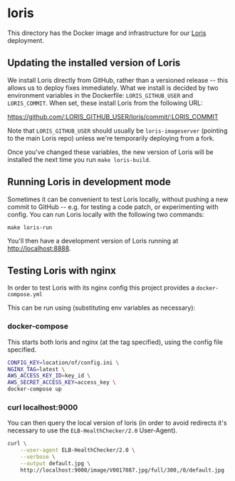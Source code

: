 # loris

This directory has the Docker image and infrastructure for our [Loris][loris] deployment.

[loris]: https://github.com/loris-imageserver/loris

## Updating the installed version of Loris

We install Loris directly from GitHub, rather than a versioned release -- this allows us to deploy fixes immediately.
What we install is decided by two environment variables in the Dockerfile: `LORIS_GITHUB_USER` and `LORIS_COMMIT`.
When set, these install Loris from the following URL:

https://github.com/:LORIS_GITHUB_USER/loris/commit/:LORIS_COMMIT

Note that `LORIS_GITHUB_USER` should usually be `loris-imageserver` (pointing to the main Loris repo) unless we're temporarily deploying from a fork.

Once you've changed these variables, the new version of Loris will be installed the next time you run `make loris-build`.

## Running Loris in development mode

Sometimes it can be convenient to test Loris locally, without pushing a new commit to GitHub -- e.g. for testing a code patch, or experimenting with config.
You can run Loris locally with the following two commands:

    make loris-run

You'll then have a development version of Loris running at <http://localhost:8888>.

## Testing Loris with nginx

In order to test Loris with its nginx config this project provides a `docker-compose.yml`

This can be run using (substituting env variables as necessary):

### docker-compose

This starts both loris and nginx (at the tag specified), using the config file specified.

```sh
CONFIG_KEY=location/of/config.ini \
NGINX_TAG=latest \
AWS_ACCESS_KEY_ID=key_id \
AWS_SECRET_ACCESS_KEY=access_key \
docker-compose up

```

### curl localhost:9000

You can then query the local version of loris (in order to avoid redirects it's necessary to use the `ELB-HealthChecker/2.0` User-Agent).

```sh
curl \
    --user-agent ELB-HealthChecker/2.0 \
    --verbose \
    --output default.jpg \
    http://localhost:9000/image/V0017087.jpg/full/300,/0/default.jpg
```